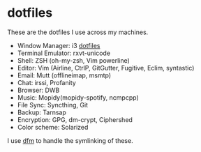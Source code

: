 dotfiles
========
These are the dotfiles I use across my machines.

- Window Manager: i3 [dotfiles](https://github.com/peterlvilim/i3dotfiles)
- Terminal Emulator: rxvt-unicode
- Shell: ZSH (oh-my-zsh, Vim powerline)
- Editor: Vim (Airline, CtrlP, GitGutter, Fugitive, Eclim, syntastic)
- Email: Mutt (offlineimap, msmtp)
- Chat: irssi, Profanity
- Browser: DWB
- Music: Mopidy(mopidy-spotify, ncmpcpp)
- File Sync: Syncthing, Git
- Backup: Tarnsap
- Encryption: GPG, dm-crypt, Ciphershed
- Color scheme: Solarized

I use [dfm](https://github.com/justone/dfm) to handle the symlinking of these.

